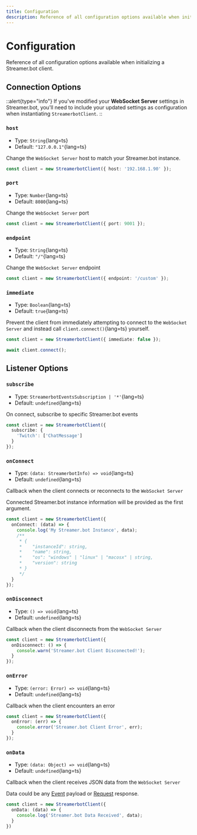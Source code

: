 ```yaml
---
title: Configuration
description: Reference of all configuration options available when initializing a Streamer.bot client.
---
```


# Configuration

Reference of all configuration options available when initializing a Streamer.bot client.

## Connection Options

::alert{type="info"}
If you've modified your **WebSocket Server** settings in Streamer.bot, you'll need to include your updated settings as configuration when instantiating `StreamerbotClient`.
::

### `host`
- Type: `String`{lang=ts}
- Default: `"127.0.0.1"`{lang=ts}

Change the `WebSocket Server` host to match your Streamer.bot instance.

```ts
const client = new StreamerbotClient({ host: '192.168.1.90' });
```

### `port`
- Type: `Number`{lang=ts}
- Default: `8080`{lang=ts}

Change the `WebSocket Server` port

```ts
const client = new StreamerbotClient({ port: 9001 });
```

### `endpoint`
- Type: `String`{lang=ts}
- Default: `"/"`{lang=ts}

Change the `WebSocket Server` endpoint

```ts
const client = new StreamerbotClient({ endpoint: '/custom' });
```

### `immediate`
- Type: `Boolean`{lang=ts}
- Default: `true`{lang=ts}

Prevent the client from immediately attempting to connect to the `WebSocket Server` and instead call `client.connect()`{lang=ts} yourself.

```ts
const client = new StreamerbotClient({ immediate: false });

await client.connect();
```

## Listener Options

### `subscribe`
- Type: `StreamerbotEventsSubscription | '*'`{lang=ts}
- Default: `undefined`{lang=ts}

On connect, subscribe to specific Streamer.bot events

```ts
const client = new StreamerbotClient({
  subscribe: {
    'Twitch': ['ChatMessage']
  }
});
```

### `onConnect`
- Type: `(data: StreamerbotInfo) => void`{lang=ts}
- Default: `undefined`{lang=ts}

Callback when the client connects or reconnects to the `WebSocket Server`

Connected Streamer.bot instance information will be provided as the first argument.

```ts
const client = new StreamerbotClient({
  onConnect: (data) => {
    console.log('My Streamer.bot Instance', data);
    /**
     * {
     *    "instanceId": string,
     *    "name": string,
     *    "os": "windows" | "linux" | "macosx" | string,
     *    "version": string
     * }
     */
  }
});
```

### `onDisconnect`
- Type: `() => void`{lang=ts}
- Default: `undefined`{lang=ts}

Callback when the client disconnects from the `WebSocket Server`

```ts
const client = new StreamerbotClient({
  onDisconnect: () => {
    console.warn('Streamer.bot Client Disconected!');
  }
});
```

### `onError`
- Type: `(error: Error) => void`{lang=ts}
- Default: `undefined`{lang=ts}

Callback when the client encounters an error

```ts
const client = new StreamerbotClient({
  onError: (err) => {
    console.error('Streamer.bot Client Error', err);
  }
});
```

### `onData`
- Type: `(data: Object) => void`{lang=ts}
- Default: `undefined`{lang=ts}

Callback when the client receives JSON data from the `WebSocket Server`

Data could be any [Event](/api/events) payload or [Request](/api/requests) response.

```ts
const client = new StreamerbotClient({
  onData: (data) => {
    console.log('Streamer.bot Data Received', data);
  }
})
```